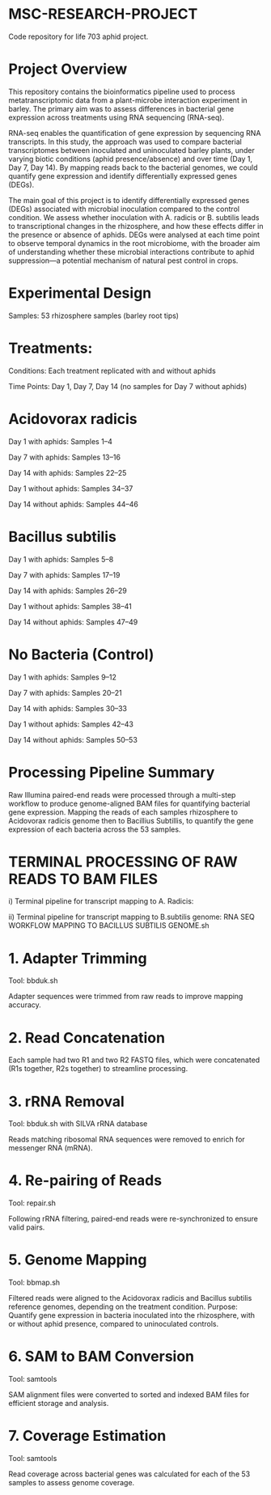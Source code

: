 # MSC-RESEARCH-PROJECT
Code repository for life 703 aphid project.

# Project Overview

This repository contains the bioinformatics pipeline used to process metatranscriptomic data from a plant-microbe interaction experiment in barley. The primary aim was to assess differences in bacterial gene expression across treatments using RNA sequencing (RNA-seq).

RNA-seq enables the quantification of gene expression by sequencing RNA transcripts. In this study, the approach was used to compare bacterial transcriptomes between inoculated and uninoculated barley plants, under varying biotic conditions (aphid presence/absence) and over time (Day 1, Day 7, Day 14). By mapping reads back to the bacterial genomes, we could quantify gene expression and identify differentially expressed genes (DEGs).

The main goal of this project is to identify differentially expressed genes (DEGs) associated with microbial inoculation compared to the control condition. We assess whether inoculation with A. radicis or B. subtilis leads to transcriptional changes in the rhizosphere, and how these effects differ in the presence or absence of aphids. DEGs were analysed at each time point to observe temporal dynamics in the root microbiome, with the broader aim of understanding whether these microbial interactions contribute to aphid suppression—a potential mechanism of natural pest control in crops.

# Experimental Design

Samples: 53 rhizosphere samples (barley root tips)

# Treatments:
Conditions: Each treatment replicated with and without aphids

Time Points: Day 1, Day 7, Day 14 (no samples for Day 7 without aphids)

# Acidovorax radicis
Day 1 with aphids: Samples 1–4

Day 7 with aphids: Samples 13–16

Day 14 with aphids: Samples 22–25

Day 1 without aphids: Samples 34–37

Day 14 without aphids: Samples 44–46

# Bacillus subtilis
Day 1 with aphids: Samples 5–8

Day 7 with aphids: Samples 17–19

Day 14 with aphids: Samples 26–29

Day 1 without aphids: Samples 38–41

Day 14 without aphids: Samples 47–49

# No Bacteria (Control)
Day 1 with aphids: Samples 9–12

Day 7 with aphids: Samples 20–21

Day 14 with aphids: Samples 30–33

Day 1 without aphids: Samples 42–43

Day 14 without aphids: Samples 50–53

# Processing Pipeline Summary

Raw Illumina paired-end reads were processed through a multi-step workflow to produce genome-aligned BAM files for quantifying bacterial gene expression. Mapping the reads of each samples rhizosphere to Acidovorax radicis genome then to Bacillius Subtillis, to quantify the gene expression of each bacteria across the 53 samples.

# TERMINAL PROCESSING OF RAW READS TO BAM FILES
i) Terminal pipeline for transcript mapping to A. Radicis:

ii) Terminal pipeline for transcript mapping to B.subtilis genome: RNA SEQ WORKFLOW MAPPING TO BACILLUS SUBTILIS GENOME.sh

# 1. Adapter Trimming
Tool: bbduk.sh

Adapter sequences were trimmed from raw reads to improve mapping accuracy.

# 2. Read Concatenation
Each sample had two R1 and two R2 FASTQ files, which were concatenated (R1s together, R2s together) to streamline processing.

# 3. rRNA Removal
Tool: bbduk.sh with SILVA rRNA database

Reads matching ribosomal RNA sequences were removed to enrich for messenger RNA (mRNA).

# 4. Re-pairing of Reads
Tool: repair.sh

Following rRNA filtering, paired-end reads were re-synchronized to ensure valid pairs.

# 5. Genome Mapping
Tool: bbmap.sh

Filtered reads were aligned to the Acidovorax radicis and Bacillus subtilis reference genomes, depending on the treatment condition.
Purpose: Quantify gene expression in bacteria inoculated into the rhizosphere, with or without aphid presence, compared to uninoculated controls.

# 6. SAM to BAM Conversion
Tool: samtools

SAM alignment files were converted to sorted and indexed BAM files for efficient storage and analysis.

# 7. Coverage Estimation
Tool: samtools

Read coverage across bacterial genes was calculated for each of the 53 samples to assess genome coverage.





